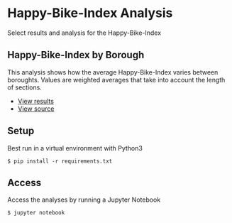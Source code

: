 # Happy-Bike-Index Analysis

Select results and analysis for the Happy-Bike-Index

## Happy-Bike-Index by Borough

This analysis shows how the average Happy-Bike-Index varies between boroughts. Values are weighted averages that take into account the length of sections.

- [View results](./by_borough.csv)
- [View source](./hbi-by-borough.ipynb)

## Setup

Best run in a virtual environment with Python3

```
$ pip install -r requirements.txt
```

## Access

Access the analyses by running a Jupyter Notebook

```
$ jupyter notebook
```
